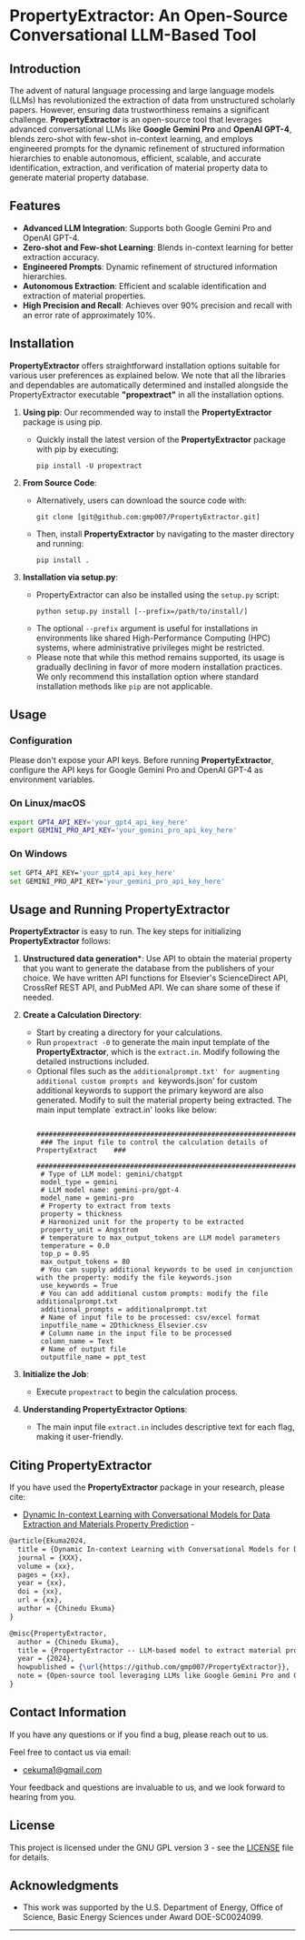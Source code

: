# PropertyExtractor: An Open-Source Conversational LLM-Based Tool

## Introduction

The advent of natural language processing and large language models (LLMs) has revolutionized the extraction of data from unstructured scholarly papers. However, ensuring data trustworthiness remains a significant challenge. **PropertyExtractor** is an open-source tool that leverages advanced conversational LLMs like **Google Gemini Pro** and **OpenAI GPT-4**, blends zero-shot with few-shot in-context learning, and employs engineered prompts for the dynamic refinement of structured information hierarchies to enable autonomous, efficient, scalable, and accurate identification, extraction, and verification of material property data to generate material property database. 

## Features

- **Advanced LLM Integration**: Supports both Google Gemini Pro and OpenAI GPT-4.
- **Zero-shot and Few-shot Learning**: Blends in-context learning for better extraction accuracy.
- **Engineered Prompts**: Dynamic refinement of structured information hierarchies.
- **Autonomous Extraction**: Efficient and scalable identification and extraction of material properties.
- **High Precision and Recall**: Achieves over 90% precision and recall with an error rate of approximately 10%.

## Installation

**PropertyExtractor** offers straightforward installation options suitable for various user preferences as explained below. We note that all the libraries and dependables are automatically determined and installed alongside the PropertyExtractor executable **"propextract"** in all the installation options. 

1. **Using pip**: Our recommended way to install the **PropertyExtractor** package is using pip. 
   - Quickly install the latest version of the **PropertyExtractor** package with pip by executing: 
     ```
     pip install -U propextract
     ```

2. **From Source Code**:
   - Alternatively, users can download the source code with:
     ```
     git clone [git@github.com:gmp007/PropertyExtractor.git]
     ```
   - Then, install **PropertyExtractor** by navigating to the master directory and running:
     ```
     pip install .
     ```

3. **Installation via setup.py**:
   - PropertyExtractor can also be installed using the `setup.py` script:
     ```
     python setup.py install [--prefix=/path/to/install/]
     ```
   - The optional `--prefix` argument is useful for installations in environments like shared High-Performance Computing (HPC) systems, where administrative privileges might be restricted.
   - Please note that while this method remains supported, its usage is gradually declining in favor of more modern installation practices. We only recommend this installation option where standard installation methods like `pip` are not applicable.
   
## Usage

### Configuration

Please don't expose your API keys. Before running **PropertyExtractor**, configure the API keys for Google Gemini Pro and OpenAI GPT-4 as environment variables.

### On Linux/macOS

```bash
export GPT4_API_KEY='your_gpt4_api_key_here'
export GEMINI_PRO_API_KEY='your_gemini_pro_api_key_here'
```

### On Windows

```bash
set GPT4_API_KEY='your_gpt4_api_key_here'
set GEMINI_PRO_API_KEY='your_gemini_pro_api_key_here'
```
   
## Usage and Running PropertyExtractor

**PropertyExtractor** is easy to run. The key steps for initializing **PropertyExtractor** follows:

1. **Unstructured data generation***: Use API to obtain the material property that you want to generate the database from the publishers of your choice. We have written API functions for Elsevier's ScienceDirect API, CrossRef REST API, and PubMed API. We can share some of these if needed. 

2. **Create a Calculation Directory**:
   - Start by creating a directory for your calculations.
   - Run `propextract -0` to generate the main input template of the **PropertyExtractor**, which is the `extract.in`. Modify following the detailed instructions included.
   - Optional files such as the `additionalprompt.txt' for augmenting additional custom prompts and `keywords.json' for custom additional keywords to support the primary keyword are also generated. Modify to suit the material property being extracted. The main input template `extract.in' looks like below:
     ```
      ###############################################################################
      ### The input file to control the calculation details of PropertyExtract    ###
      ###############################################################################
      # Type of LLM model: gemini/chatgpt 
      model_type = gemini
      # LLM model name: gemini-pro/gpt-4
      model_name = gemini-pro
      # Property to extract from texts
      property = thickness
      # Harmonized unit for the property to be extracted
      property_unit = Angstrom
      # temperature to max_output_tokens are LLM model parameters
      temperature = 0.0
      top_p = 0.95
      max_output_tokens = 80
      # You can supply additional keywords to be used in conjunction with the property: modify the file keywords.json
      use_keywords = True
      # You can add additional custom prompts: modify the file additionalprompt.txt
      additional_prompts = additionalprompt.txt
      # Name of input file to be processed: csv/excel format     
      inputfile_name = 2Dthickness_Elsevier.csv
      # Column name in the input file to be processed
      column_name = Text
      # Name of output file
      outputfile_name = ppt_test
     ```

3. **Initialize the Job**:
   - Execute `propextract` to begin the calculation process.

5. **Understanding PropertyExtractor Options**:
   - The main input file `extract.in` includes descriptive text for each flag, making it user-friendly.

## Citing PropertyExtractor
If you have used the **PropertyExtractor** package in your research, please cite:
  - [Dynamic In-context Learning with Conversational Models for Data Extraction and Materials Property Prediction](https://doi.org/xxxx) - 

```latex
@article{Ekuma2024,
  title = {Dynamic In-context Learning with Conversational Models for Data Extraction and Materials Property Prediction},
  journal = {XXX},
  volume = {xx},
  pages = {xx},
  year = {xx},
  doi = {xx},
  url = {xx},
  author = {Chinedu Ekuma}
}
```

```latex
@misc{PropertyExtractor,
  author = {Chinedu Ekuma},
  title = {PropertyExtractor -- LLM-based model to extract material property from unstructured dataset},
  year = {2024},
  howpublished = {\url{https://github.com/gmp007/PropertyExtractor}},
  note = {Open-source tool leveraging LLMs like Google Gemini Pro and OpenAI GPT-4 for material property extraction},
}
```



## Contact Information
If you have any questions or if you find a bug, please reach out to us. 

Feel free to contact us via email:
- [cekuma1@gmail.com](mailto:cekuma1@gmail.com)

Your feedback and questions are invaluable to us, and we look forward to hearing from you.

## License

This project is licensed under the GNU GPL version 3 - see the [LICENSE](LICENSE) file for details.

## Acknowledgments

- This work was supported by the U.S. Department of Energy, Office of Science, Basic Energy Sciences under Award DOE-SC0024099.

---
